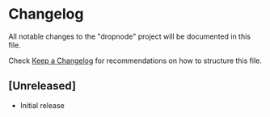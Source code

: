 # Changelog

All notable changes to the "dropnode" project will be documented in this file.

Check [Keep a Changelog](http://keepachangelog.com/) for recommendations on how to structure this file.

## [Unreleased]

-   Initial release
